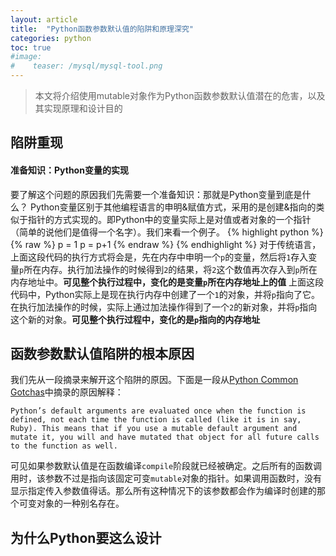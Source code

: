 ```yaml
---
layout: article
title:  "Python函数参数默认值的陷阱和原理深究"
categories: python
toc: true
#image:
#    teaser: /mysql/mysql-tool.png
---
```



> 本文将介绍使用mutable对象作为Python函数参数默认值潜在的危害，以及其实现原理和设计目的


## 陷阱重现


#### 准备知识：Python变量的实现


要了解这个问题的原因我们先需要一个准备知识：那就是Python变量到底是什么？
Python变量区别于其他编程语言的申明&赋值方式，采用的是创建&指向的类似于指针的方式实现的。即Python中的变量实际上是对值或者对象的一个指针（简单的说他们是值得一个名字）。我们来看一个例子。
{% highlight python %}
{% raw %}
p = 1
p = p+1
{% endraw %}
{% endhighlight %}
对于传统语言，上面这段代码的执行方式将会是，先在内存中申明一个`p`的变量，然后将`1`存入变量`p`所在内存。执行加法操作的时候得到`2`的结果，将`2`这个数值再次存入到`p`所在内存地址中。__可见整个执行过程中，变化的是变量`p`所在内存地址上的值__
上面这段代码中，Python实际上是现在执行内存中创建了一个`1`的对象，并将`p`指向了它。在执行加法操作的时候，实际上通过加法操作得到了一个`2`的新对象，并将`p`指向这个新的对象。__可见整个执行过程中，变化的是`p`指向的内存地址__


## 函数参数默认值陷阱的根本原因

我们先从一段摘录来解开这个陷阱的原因。下面是一段从[Python Common Gotchas](http://http://docs.python-guide.org/en/latest/writing/gotchas/)中摘录的原因解释：

```
Python’s default arguments are evaluated once when the function is defined, not each time the function is called (like it is in say, Ruby). This means that if you use a mutable default argument and mutate it, you will and have mutated that object for all future calls to the function as well.
```

可见如果参数默认值是在函数编译`compile`阶段就已经被确定。之后所有的函数调用时，该参数不过是指向该固定可变`mutable`对象的指针。如果调用函数时，没有显示指定传入参数值得话。那么所有这种情况下的该参数都会作为编译时创建的那个可变对象的一种别名存在。


## 为什么Python要这么设计
